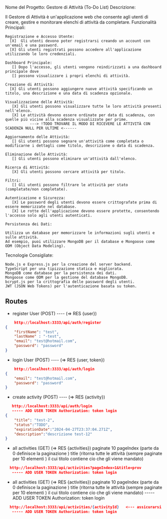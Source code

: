 Nome del Progetto: Gestore di Attività (To-Do List)
Descrizione:

Il Gestore di Attività è un'applicazione web che consente agli utenti di creare, gestire e monitorare elenchi di attività da completare.
Funzionalità Principali:

    Registrazione e Accesso Utente:
      [X]  Gli utenti devono poter registrarsi creando un account con un'email e una password.
      [X] Gli utenti registrati possono accedere all'applicazione utilizzando le loro credenziali.

    Dashboard Principale:
       [] Dopo l'accesso, gli utenti vengono reindirizzati a una dashboard principale dove 
       [] possono visualizzare i propri elenchi di attività.

    Creazione di Attività:
      [X] Gli utenti possono aggiungere nuove attività specificando un titolo, una descrizione e una data di scadenza opzionale.

    Visualizzazione delle Attività:
       [X] Gli utenti possono visualizzare tutte le loro attività presenti nell'elenco.
       [X] Le attività devono essere ordinate per data di scadenza, con quelle più vicine alla scadenza visualizzate per prime. 
               ---> !TODO TROVARE IL MODO DI RICEVERE LE ATTIVITÀ CON SCADENZA NULL PER ULTIME <------

    Aggiornamento delle Attività:
       [] Gli utenti possono segnare un'attività come completata o modificarne i dettagli come titolo, descrizione o data di scadenza.

    Eliminazione delle Attività:
       [] Gli utenti possono eliminare un'attività dall'elenco.

    Ricerca di Attività:
       [X] Gli utenti possono cercare attività per titolo.

    Filtri:
       [] Gli utenti possono filtrare le attività per stato (completate/non completate).

    Autenticazione e Sicurezza:
       [X] Le password degli utenti devono essere crittografate prima di essere memorizzate nel database.
       [X] Le rotte dell'applicazione devono essere protette, consentendo l'accesso solo agli utenti autenticati.

    Persistenza dei Dati:

    Utilizza un database per memorizzare le informazioni sugli utenti e sulle attività.
    Ad esempio, puoi utilizzare MongoDB per il database e Mongoose come ODM (Object Data Modeling).

Tecnologie Consigliate:

    Node.js e Express.js per la creazione del server backend.
    TypeScript per una tipizzazione statica e migliorata.
    MongoDB come database per la persistenza dei dati.
    Mongoose come ODM per la gestione del database MongoDB.
    bcrypt.js per la crittografia delle password degli utenti.
    JWT (JSON Web Tokens) per l'autenticazione basata su token.


## Routes
- register User (POST) ---- (=> RES {user})
```json
    http://localhost:3333/api/auth/register
{
    "firstName": "test",
    "lastName" : "-test",
    "email": "test@hotmail.com",
    "password": "password"
}
```

- login User (POST)  ---- (=> RES {user, token})
```json
    http://localhost:3333/api/auth/login
{
    "email": "test@hotmail.com",
    "password": "password"
}
```

- create activity (POST) ---- (=> RES {activity})
```json
   http://localhost:3333/api/auth/login
   ----- ADD USER TOKEN Authorization: token login
{
    "title": "test-2",
    "status":"TODO",
    "expirationDate":"2024-04-27T23:37:04.271Z",
    "description":"descrizione test-12"  
}
```

- all activities (GET) (=> RES {activities}) paginate 10
    pageIndex (parte da 0 definisce la paginazione )
    title (ritorna tutte le attività (sempre paginate per 10 elementi ) il cui titolo contiene cio che gli viene mandato)

```json
  http://localhost:3333/api/activities?pageIndex=1&title=prov  
   ----- ADD USER TOKEN Authorization: token login
```

- all activities (GET) (=> RES {activities}) paginate 10
    pageIndex (parte da 0 definisce la paginazione )
    title (ritorna tutte le attività (sempre paginate per 10 elementi ) il cui titolo contiene cio che gli viene mandato)
     ----- ADD USER TOKEN Authorization: token login

```json
  http://localhost:3333/api/activities/{activityId}   <--- assicurarsi che l'id dell'attività sia di una attività collegata all'utente altrimenti darà unauthorized
   ----- ADD USER TOKEN Authorization: token login
```